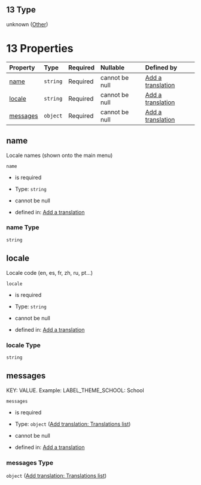 ## 13 Type

unknown ([Other](add-translation-anyof-other.md))

# 13 Properties

| Property              | Type     | Required | Nullable       | Defined by                                                                                                                                            |
| :-------------------- | :------- | :------- | :------------- | :---------------------------------------------------------------------------------------------------------------------------------------------------- |
| [name](#name)         | `string` | Required | cannot be null | [Add a translation](add-translation-anyof-other-properties-name.md "add-translation.json#/anyOf/13/properties/name")                                  |
| [locale](#locale)     | `string` | Required | cannot be null | [Add a translation](add-translation-anyof-other-properties-locale.md "add-translation.json#/anyOf/13/properties/locale")                              |
| [messages](#messages) | `object` | Required | cannot be null | [Add a translation](add-translation-anyof-other-properties-add-translation-translations-list.md "add-translation.json#/anyOf/13/properties/messages") |

## name

Locale names (shown onto the main menu)

`name`

*   is required

*   Type: `string`

*   cannot be null

*   defined in: [Add a translation](add-translation-anyof-other-properties-name.md "add-translation.json#/anyOf/13/properties/name")

### name Type

`string`

## locale

Locale code (en, es, fr, zh, ru, pt...)

`locale`

*   is required

*   Type: `string`

*   cannot be null

*   defined in: [Add a translation](add-translation-anyof-other-properties-locale.md "add-translation.json#/anyOf/13/properties/locale")

### locale Type

`string`

## messages

KEY: VALUE. Example: LABEL_THEME_SCHOOL: School

`messages`

*   is required

*   Type: `object` ([Add translation: Translations list](add-translation-anyof-other-properties-add-translation-translations-list.md))

*   cannot be null

*   defined in: [Add a translation](add-translation-anyof-other-properties-add-translation-translations-list.md "add-translation.json#/anyOf/13/properties/messages")

### messages Type

`object` ([Add translation: Translations list](add-translation-anyof-other-properties-add-translation-translations-list.md))
